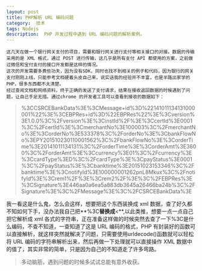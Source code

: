 ```yaml
---
layout: post
title: PHP解析 URL 编码问题
category:  技术
tags: Nodejs
description:  PHP 开发过程中遇到 URL 编码问题的解析案例。
---
```


	这几天在做一个银行网关支付的项目，需要和银行网关进行支付等相关接口的对接。数据的传输采用的是 XML 格式，通过 POST 进行传输，这几乎是所有支付 API 都使用的方案，之前做过微信和宝付支付的接口开发都是这样的情况。
	这次的开发需要多费些功夫，因为没有SDK，同时也找不到相关的例子和代码，因为银行的网关支付刚刚上线，只能参考文档硬着头皮自己来，说实话我的经验并不丰富，也是半路出家学的 PHP，很多东西都不太清楚。
	经过查阅文档和网络资料，终于正确的发送了支付请求，结果在接收返回数据的时候遇到了问题，让自己手足无措。通过chrome 的开发者工具可以查看到接收的数据如下：
>%3CCSRCEBankData%3E%3CMessage+id%3D%22141011134131000001%22%3E%3CEBPRes+id%3D%22EBPRes%22%3E%3Cversion%3E1.0.0%3C%2Fversion%3E%3CinstId%2F%3E%3CcertId%3E0001%3C%2FcertId%3E%3CmerchantNo%3E100003%3C%2FmerchantNo%3E%3CorderNo%3E533378%3C%2ForderNo%3E%3CbankFlowNo%3EPY201510230110001562%3C%2FbankFlowNo%3E%3CorderTime%3E20141011134131%3C%2ForderTime%3E%3CorderAmt%3E3600%3C%2ForderAmt%3E%3Ccurrency%3E01%3C%2Fcurrency%3E%3CcardType%3ED%3C%2FcardType%3E%3CpayStatus%3E0001%3C%2FpayStatus%3E%3Cbanktime%3E20151023153346%3C%2Fbanktime%3E%3CnotifyId%3E100000001262pnL8Mkux%3C%2FnotifyId%3E%3Crem1%2F%3E%3Crem2%2F%3E%3C%2FEBPRes%3E%3CSignature%3E446aa0a6ea5a883db3645a26466ba24b%3C%2FSignature%3E%3C%2FMessage%3E%3C%2FCSRCEBankData%3E

我一看这是什么鬼，怎么会这样，想要把这个东西装换成 xml 数据，查了好久都不知如何下手，没办法我自己把**%3C**替换成**<**,以此类推，想要一点一点自己把它解析成 xml 各式的字符串，正在准备这样做的时候突然去查了一下%3C是什么编码，不查不知道，一查知道了这是 URL 编码的格式，PHP 有封装好的函数可以直接解析，就这样突然就解决了问题，只需要使用urldecode()函数就可以轻松将 URL 编码的字符串解析出来，然后再做一下处理就可以直接操作 XML 数据中的值了，其实非常的简单，只是因为自己的不知道走了许多弯路。

>多动脑筋，遇到问题的时候多试试总能有意外收获。